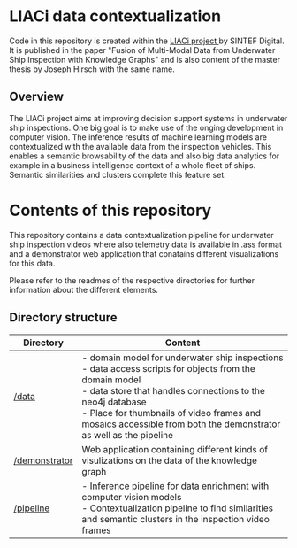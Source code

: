 # LIACi data contextualization
Code in this repository is created within the [LIACi project ](https://www.sintef.no/en/projects/2021/liaci/) by SINTEF Digital.
It is published in the paper "Fusion of Multi-Modal Data from Underwater Ship Inspection with Knowledge Graphs" and is also content of the master thesis by Joseph Hirsch with the same name.
## Overview
The LIACi project aims at improving decision support systems in underwater ship inspections.
One big goal is to make use of the onging development in computer vision.
The inference results of machine learning models are contextualized with the available data from the inspection vehicles.
This enables a semantic browsability of the data and also big data analytics for example in a business intelligence context of a whole fleet of ships.
Semantic similarities and clusters complete this feature set.

# Contents of this repository
This repository contains a data contextualization pipeline for underwater ship inspection videos where also telemetry data is available in .ass format and a demonstrator web application that conatains different visualizations for this data.

Please refer to the readmes of the respective directories for further information about the different elements.
## Directory structure
|Directory|Content|
|-|-|
[/data](data)|- domain model for underwater ship inspections<br>- data access scripts for objects from the domain model<br>- data store that handles connections to the neo4j database<br>- Place for thumbnails of video frames and mosaics accessible from both the demonstrator as well as the pipeline
[/demonstrator](demonstrator)|Web application containing different kinds of visulizations on the data of the knowledge graph
[/pipeline](pipeline)|- Inference pipeline for data enrichment with computer vision models<br>- Contextualization pipeline to find similarities and semantic clusters in the inspection video frames


